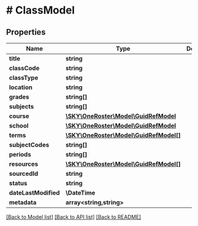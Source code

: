 # # ClassModel

## Properties

Name | Type | Description | Notes
------------ | ------------- | ------------- | -------------
**title** | **string** |  | [optional]
**classCode** | **string** |  | [optional]
**classType** | **string** |  | [optional]
**location** | **string** |  | [optional]
**grades** | **string[]** |  | [optional]
**subjects** | **string[]** |  | [optional]
**course** | [**\SKY\OneRoster\Model\GuidRefModel**](GuidRefModel.md) |  | [optional]
**school** | [**\SKY\OneRoster\Model\GuidRefModel**](GuidRefModel.md) |  | [optional]
**terms** | [**\SKY\OneRoster\Model\GuidRefModel[]**](GuidRefModel.md) |  | [optional]
**subjectCodes** | **string[]** |  | [optional]
**periods** | **string[]** |  | [optional]
**resources** | [**\SKY\OneRoster\Model\GuidRefModel[]**](GuidRefModel.md) |  | [optional]
**sourcedId** | **string** |  | [optional]
**status** | **string** |  | [optional]
**dateLastModified** | **\DateTime** |  | [optional]
**metadata** | **array<string,string>** |  | [optional]

[[Back to Model list]](../../README.md#models) [[Back to API list]](../../README.md#endpoints) [[Back to README]](../../README.md)
